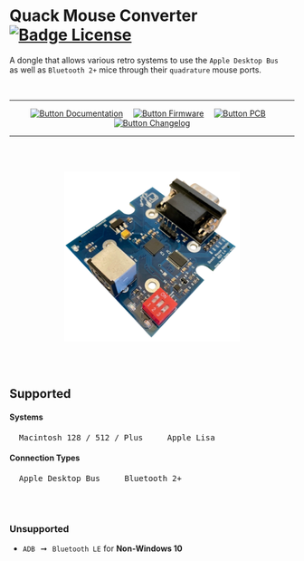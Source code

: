 
# Quack Mouse Converter   [![Badge License]][License]

A dongle that allows various retro systems to use the `Apple Desktop Bus` <br>
as well as `Bluetooth 2+` mice through their `quadrature` mouse ports.

<br>

<div align = center>

---

[![Button Documentation]][Documentation]   
[![Button Firmware]][Firmware]   
[![Button PCB]][PCB]   
[![Button Changelog]][Changelog]

---

<br>
<br>

![Board]

</div>

<br>
<br>

## Supported

#### Systems

<kbd>  Macintosh 128 / 512 / Plus  </kbd>  <kbd>  Apple Lisa  </kbd>

#### Connection Types

<kbd>  Apple Desktop Bus  </kbd>  <kbd>  Bluetooth 2+  </kbd>

<br>
<br>

### Unsupported

- `ADB`  ➞  `Bluetooth LE` for **Non-Windows 10**

<br>


<!----------------------------------------------------------------------------->

[Documentation]: https://github.com/demik/quack/wiki

[Changelog]: ChangeLog.md
[Firmware]: main/README.md
[License]: LICENSE
[Board]: Resources/Preview.png
[PCB]: EDA/ChangeLog.md


<!-------------------------------[ Badges ]----------------------------------->

[Badge License]: https://img.shields.io/badge/License-Apache_2.0-D22128?style=for-the-badge


<!-------------------------------[ Buttons ]----------------------------------->

[Button Documentation]: https://img.shields.io/badge/Documentation-0099E5?style=for-the-badge&logoColor=white&logo=BookStack
[Button Changelog]: https://img.shields.io/badge/Changelog-21375A?style=for-the-badge&logoColor=white&logo=AzureArtifacts
[Button Firmware]: https://img.shields.io/badge/Firmware-E5426E?style=for-the-badge&logoColor=white&logo=ROS
[Button PCB]: https://img.shields.io/badge/PCB-007c40?style=for-the-badge&logoColor=white&logo=PowerApps
